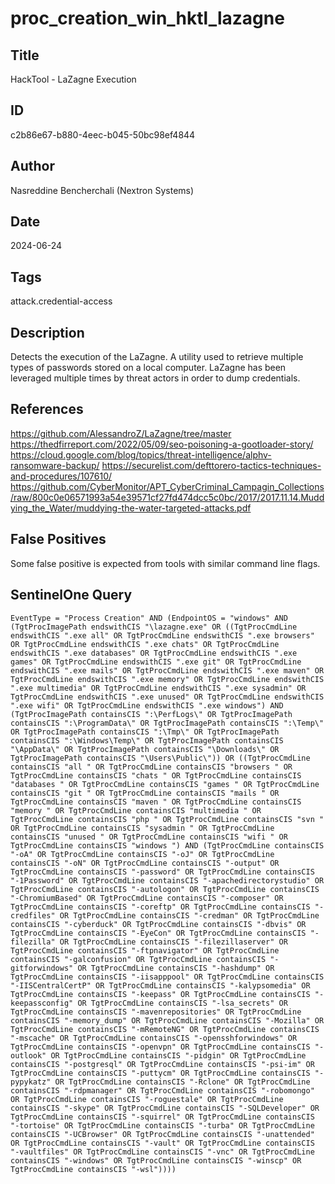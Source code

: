 # proc_creation_win_hktl_lazagne

## Title
HackTool - LaZagne Execution

## ID
c2b86e67-b880-4eec-b045-50bc98ef4844

## Author
Nasreddine Bencherchali (Nextron Systems)

## Date
2024-06-24

## Tags
attack.credential-access

## Description
Detects the execution of the LaZagne. A utility used to retrieve multiple types of passwords stored on a local computer.
LaZagne has been leveraged multiple times by threat actors in order to dump credentials.


## References
https://github.com/AlessandroZ/LaZagne/tree/master
https://thedfirreport.com/2022/05/09/seo-poisoning-a-gootloader-story/
https://cloud.google.com/blog/topics/threat-intelligence/alphv-ransomware-backup/
https://securelist.com/defttorero-tactics-techniques-and-procedures/107610/
https://github.com/CyberMonitor/APT_CyberCriminal_Campagin_Collections/raw/800c0e06571993a54e39571cf27fd474dcc5c0bc/2017/2017.11.14.Muddying_the_Water/muddying-the-water-targeted-attacks.pdf

## False Positives
Some false positive is expected from tools with similar command line flags.

## SentinelOne Query
```
EventType = "Process Creation" AND (EndpointOS = "windows" AND (TgtProcImagePath endswithCIS "\lazagne.exe" OR ((TgtProcCmdLine endswithCIS ".exe all" OR TgtProcCmdLine endswithCIS ".exe browsers" OR TgtProcCmdLine endswithCIS ".exe chats" OR TgtProcCmdLine endswithCIS ".exe databases" OR TgtProcCmdLine endswithCIS ".exe games" OR TgtProcCmdLine endswithCIS ".exe git" OR TgtProcCmdLine endswithCIS ".exe mails" OR TgtProcCmdLine endswithCIS ".exe maven" OR TgtProcCmdLine endswithCIS ".exe memory" OR TgtProcCmdLine endswithCIS ".exe multimedia" OR TgtProcCmdLine endswithCIS ".exe sysadmin" OR TgtProcCmdLine endswithCIS ".exe unused" OR TgtProcCmdLine endswithCIS ".exe wifi" OR TgtProcCmdLine endswithCIS ".exe windows") AND (TgtProcImagePath containsCIS ":\PerfLogs\" OR TgtProcImagePath containsCIS ":\ProgramData\" OR TgtProcImagePath containsCIS ":\Temp\" OR TgtProcImagePath containsCIS ":\Tmp\" OR TgtProcImagePath containsCIS ":\Windows\Temp\" OR TgtProcImagePath containsCIS "\AppData\" OR TgtProcImagePath containsCIS "\Downloads\" OR TgtProcImagePath containsCIS "\Users\Public\")) OR ((TgtProcCmdLine containsCIS "all " OR TgtProcCmdLine containsCIS "browsers " OR TgtProcCmdLine containsCIS "chats " OR TgtProcCmdLine containsCIS "databases " OR TgtProcCmdLine containsCIS "games " OR TgtProcCmdLine containsCIS "git " OR TgtProcCmdLine containsCIS "mails " OR TgtProcCmdLine containsCIS "maven " OR TgtProcCmdLine containsCIS "memory " OR TgtProcCmdLine containsCIS "multimedia " OR TgtProcCmdLine containsCIS "php " OR TgtProcCmdLine containsCIS "svn " OR TgtProcCmdLine containsCIS "sysadmin " OR TgtProcCmdLine containsCIS "unused " OR TgtProcCmdLine containsCIS "wifi " OR TgtProcCmdLine containsCIS "windows ") AND (TgtProcCmdLine containsCIS "-oA" OR TgtProcCmdLine containsCIS "-oJ" OR TgtProcCmdLine containsCIS "-oN" OR TgtProcCmdLine containsCIS "-output" OR TgtProcCmdLine containsCIS "-password" OR TgtProcCmdLine containsCIS "-1Password" OR TgtProcCmdLine containsCIS "-apachedirectorystudio" OR TgtProcCmdLine containsCIS "-autologon" OR TgtProcCmdLine containsCIS "-ChromiumBased" OR TgtProcCmdLine containsCIS "-composer" OR TgtProcCmdLine containsCIS "-coreftp" OR TgtProcCmdLine containsCIS "-credfiles" OR TgtProcCmdLine containsCIS "-credman" OR TgtProcCmdLine containsCIS "-cyberduck" OR TgtProcCmdLine containsCIS "-dbvis" OR TgtProcCmdLine containsCIS "-EyeCon" OR TgtProcCmdLine containsCIS "-filezilla" OR TgtProcCmdLine containsCIS "-filezillaserver" OR TgtProcCmdLine containsCIS "-ftpnavigator" OR TgtProcCmdLine containsCIS "-galconfusion" OR TgtProcCmdLine containsCIS "-gitforwindows" OR TgtProcCmdLine containsCIS "-hashdump" OR TgtProcCmdLine containsCIS "-iisapppool" OR TgtProcCmdLine containsCIS "-IISCentralCertP" OR TgtProcCmdLine containsCIS "-kalypsomedia" OR TgtProcCmdLine containsCIS "-keepass" OR TgtProcCmdLine containsCIS "-keepassconfig" OR TgtProcCmdLine containsCIS "-lsa_secrets" OR TgtProcCmdLine containsCIS "-mavenrepositories" OR TgtProcCmdLine containsCIS "-memory_dump" OR TgtProcCmdLine containsCIS "-Mozilla" OR TgtProcCmdLine containsCIS "-mRemoteNG" OR TgtProcCmdLine containsCIS "-mscache" OR TgtProcCmdLine containsCIS "-opensshforwindows" OR TgtProcCmdLine containsCIS "-openvpn" OR TgtProcCmdLine containsCIS "-outlook" OR TgtProcCmdLine containsCIS "-pidgin" OR TgtProcCmdLine containsCIS "-postgresql" OR TgtProcCmdLine containsCIS "-psi-im" OR TgtProcCmdLine containsCIS "-puttycm" OR TgtProcCmdLine containsCIS "-pypykatz" OR TgtProcCmdLine containsCIS "-Rclone" OR TgtProcCmdLine containsCIS "-rdpmanager" OR TgtProcCmdLine containsCIS "-robomongo" OR TgtProcCmdLine containsCIS "-roguestale" OR TgtProcCmdLine containsCIS "-skype" OR TgtProcCmdLine containsCIS "-SQLDeveloper" OR TgtProcCmdLine containsCIS "-squirrel" OR TgtProcCmdLine containsCIS "-tortoise" OR TgtProcCmdLine containsCIS "-turba" OR TgtProcCmdLine containsCIS "-UCBrowser" OR TgtProcCmdLine containsCIS "-unattended" OR TgtProcCmdLine containsCIS "-vault" OR TgtProcCmdLine containsCIS "-vaultfiles" OR TgtProcCmdLine containsCIS "-vnc" OR TgtProcCmdLine containsCIS "-windows" OR TgtProcCmdLine containsCIS "-winscp" OR TgtProcCmdLine containsCIS "-wsl"))))

```